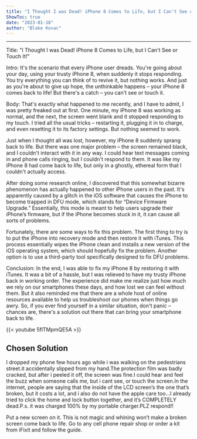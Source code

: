```yaml
---
title: "I Thought I was Dead! iPhone 8 Comes to Life, but I Can't See or Touch It!"
ShowToc: true 
date: "2023-01-18"
author: "Blake Kovac"
---
```

*****
Title: "I Thought I was Dead! iPhone 8 Comes to Life, but I Can't See or Touch It!"

Intro:
It's the scenario that every iPhone user dreads. You're going about your day, using your trusty iPhone 8, when suddenly it stops responding. You try everything you can think of to revive it, but nothing works. And just as you're about to give up hope, the unthinkable happens – your iPhone 8 comes back to life! But there's a catch – you can't see or touch it.

Body:
That's exactly what happened to me recently, and I have to admit, I was pretty freaked out at first. One minute, my iPhone 8 was working as normal, and the next, the screen went blank and it stopped responding to my touch. I tried all the usual tricks – restarting it, plugging it in to charge, and even resetting it to its factory settings. But nothing seemed to work.

Just when I thought all was lost, however, my iPhone 8 suddenly sprang back to life. But there was one major problem – the screen remained black, and I couldn't interact with it in any way. I could hear text messages coming in and phone calls ringing, but I couldn't respond to them. It was like my iPhone 8 had come back to life, but only in a ghostly, ethereal form that I couldn't actually access.

After doing some research online, I discovered that this somewhat bizarre phenomenon has actually happened to other iPhone users in the past. It's apparently caused by a glitch in the iOS software that causes the iPhone to become trapped in DFU mode, which stands for “Device Firmware Upgrade.” Essentially, this mode is meant to help users upgrade their iPhone’s firmware, but if the iPhone becomes stuck in it, it can cause all sorts of problems.

Fortunately, there are some ways to fix this problem. The first thing to try is to put the iPhone into recovery mode and then restore it with iTunes. This process essentially wipes the iPhone clean and installs a new version of the iOS operating system, which should hopefully fix the problem. Another option is to use a third-party tool specifically designed to fix DFU problems.

Conclusion:
In the end, I was able to fix my iPhone 8 by restoring it with iTunes. It was a bit of a hassle, but I was relieved to have my trusty iPhone back in working order. The experience did make me realize just how much we rely on our smartphones these days, and how lost we can feel without them. But it also reminded me that there are a whole host of online resources available to help us troubleshoot our phones when things go awry. So, if you ever find yourself in a similar situation, don't panic – chances are, there's a solution out there that can bring your smartphone back to life.

{{< youtube 5flTMpmQE5A >}} 



## Chosen Solution
 I dropped my phone few hours ago while i was walking on the pedestrians street.it accidentally slipped from my hand.The protection film was badly cracked, but after i peeled it off, the screen was fine.I could hear and feel the buzz when someone calls me, but i cant see, or touch the screen.In the internet, people are saying that the inside of the LCD screen’s the one that’s broken, but it costs a lot, and i also do not have the apple care too…I already tried to click the home and lock button together, and it’s COMPLETELY dead.P.s. it was charged 100% by my portable charger.PLZ respond!!

 Put a new screen on it.  This is not magic and whining won’t make a broken screen come back to life.   Go to any cell phone repair shop or order a kit from iFixit and follow the guide.




